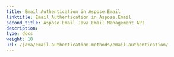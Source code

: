 ```yaml
---
title: Email Authentication in Aspose.Email
linktitle: Email Authentication in Aspose.Email
second_title: Aspose.Email Java Email Management API
description: 
type: docs
weight: 10
url: /java/email-authentication-methods/email-authentication/
---
```

